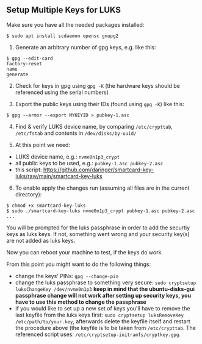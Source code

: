Setup Multiple Keys for LUKS
----------------------------

Make sure you have all the needed packages installed: 
```
$ sudo apt install scdaemon opensc gnupg2
```

1. Generate an arbitrary number of gpg keys, e.g. like this:
```
$ gpg --edit-card
factory-reset
name
generate
```

2. Check for keys in gpg using `gpg -K` (the hardware keys should be referenced using the serial numbers)

3. Export the public keys using their IDs (found using `gpg -K`) like this:
```
$ gpg --armor --export MYKEYID > pubkey-1.asc
```

4. Find & verify LUKS device name, by comparing `/etc/crypttab`, `/etc/fstab` and contents in `/dev/disks/by-uuid/`

5. At this point we need:
* LUKS device name, e.g.: `nvme0n1p3_crypt` 
* all public keys to be used, e.g.: `pubkey-1.asc pubkey-2.asc`
* this script: https://github.com/daringer/smartcard-key-luks/raw/main/smartcard-key-luks

6. To enable apply the changes run (assuming all files are in the current directory):
```
$ chmod +x smartcard-key-luks
$ sudo ./smartcard-key-luks nvme0n1p3_crypt pubkey-1.asc pubkey-2.asc ...
```

You will be prompted for the luks passphrase in order to add the securtiy keys as luks keys. If not,
something went wrong and your security key(s) are not added as luks keys.

Now you can reboot your machine to test, if the keys do work.

From this point you might want to do the following things:

* change the keys' PINs: `gpg --change-pin`
* change the luks passphrase to something very secure: `sudo cryptsetup luksChangeKey /dev/nvme0n1p3`
  **keep in mind that the ubuntu-disks-gui passphrase change will not work after setting up security keys, you have to use this method to change the passphrase**
* if you would like to set up a new set of keys you'll have to remove the last keyfile from the luks keys first: `sudo cryptsetup luksRemoveKey /etc/path/to/your.key`, afterwards delete the keyfile itself and restart the procedure above (the keyfile is to be taken from `/etc/crypttab`. The referenced script uses: `/etc/cryptsetup-initramfs/cryptkey.gpg`.



